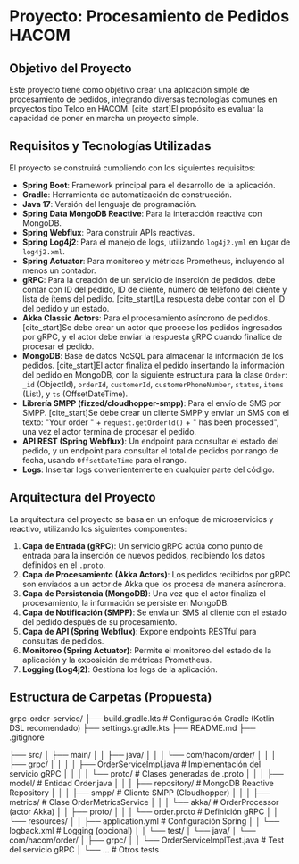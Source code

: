 # Proyecto: Procesamiento de Pedidos HACOM

## Objetivo del Proyecto
Este proyecto tiene como objetivo crear una aplicación simple de procesamiento de pedidos, integrando diversas tecnologías comunes en proyectos tipo Telco en HACOM. [cite_start]El propósito es evaluar la capacidad de poner en marcha un proyecto simple.

## Requisitos y Tecnologías Utilizadas

El proyecto se construirá cumpliendo con los siguientes requisitos:

* **Spring Boot**: Framework principal para el desarrollo de la aplicación.
* **Gradle**: Herramienta de automatización de construcción.
* **Java 17**: Versión del lenguaje de programación.
* **Spring Data MongoDB Reactive**: Para la interacción reactiva con MongoDB.
* **Spring Webflux**: Para construir APIs reactivas.
* **Spring Log4j2**: Para el manejo de logs, utilizando `log4j2.yml` en lugar de `log4j2.xml`.
* **Spring Actuator**: Para monitoreo y métricas Prometheus, incluyendo al menos un contador.
* **gRPC**: Para la creación de un servicio de inserción de pedidos, debe contar con ID del pedido, ID de cliente, número de teléfono del cliente y lista de ítems del pedido. [cite_start]La respuesta debe contar con el ID del pedido y un estado.
* **Akka Classic Actors**: Para el procesamiento asíncrono de pedidos. [cite_start]Se debe crear un actor que procese los pedidos ingresados por gRPC, y el actor debe enviar la respuesta gRPC cuando finalice de procesar el pedido.
* **MongoDB**: Base de datos NoSQL para almacenar la información de los pedidos. [cite_start]El actor finaliza el pedido insertando la información del pedido en MongoDB, con la siguiente estructura para la clase `Order`: `_id` (ObjectId), `orderId`, `customerId`, `customerPhoneNumber`, `status`, `items` (List<String>), y `ts` (OffsetDateTime).
* **Librería SMPP (fizzed/cloudhopper-smpp)**: Para el envío de SMS por SMPP. [cite_start]Se debe crear un cliente SMPP y enviar un SMS con el texto: "Your order " + `request.getOrderld()` + " has been processed", una vez el actor termina de procesar el pedido.
* **API REST (Spring Webflux)**: Un endpoint para consultar el estado del pedido, y un endpoint para consultar el total de pedidos por rango de fecha, usando `OffsetDateTime` para el rango.
* **Logs**: Insertar logs convenientemente en cualquier parte del código.

## Arquitectura del Proyecto

La arquitectura del proyecto se basa en un enfoque de microservicios y reactivo, utilizando los siguientes componentes:

1.  **Capa de Entrada (gRPC)**: Un servicio gRPC actúa como punto de entrada para la inserción de nuevos pedidos, recibiendo los datos definidos en el `.proto`.
2.  **Capa de Procesamiento (Akka Actors)**: Los pedidos recibidos por gRPC son enviados a un actor de Akka que los procesa de manera asíncrona.
3.  **Capa de Persistencia (MongoDB)**: Una vez que el actor finaliza el procesamiento, la información se persiste en MongoDB.
4.  **Capa de Notificación (SMPP)**: Se envía un SMS al cliente con el estado del pedido después de su procesamiento.
5.  **Capa de API (Spring Webflux)**: Expone endpoints RESTful para consultas de pedidos.
6.  **Monitoreo (Spring Actuator)**: Permite el monitoreo del estado de la aplicación y la exposición de métricas Prometheus.
7.  **Logging (Log4j2)**: Gestiona los logs de la aplicación.

## Estructura de Carpetas (Propuesta)

grpc-order-service/
├── build.gradle.kts         # Configuración Gradle (Kotlin DSL recomendado)
├── settings.gradle.kts
├── README.md
├── .gitignore

├── src/
│   ├── main/
│   │   ├── java/
│   │   │   └── com/hacom/order/
│   │   │       ├── grpc/
│   │   │       │   ├── OrderServiceImpl.java        # Implementación del servicio gRPC
│   │   │       │   └── proto/                       # Clases generadas de .proto
│   │   │       ├── model/                           # Entidad Order.java
│   │   │       ├── repository/                      # MongoDB Reactive Repository
│   │   │       ├── smpp/                            # Cliente SMPP (Cloudhopper)
│   │   │       ├── metrics/                         # Clase OrderMetricsService
│   │   │       └── akka/                            # OrderProcessor (actor Akka)
│   │   ├── proto/
│   │   │   └── order.proto                          # Definición gRPC
│   │   └── resources/
│   │       ├── application.yml                     # Configuración Spring
│   │       └── logback.xml                         # Logging (opcional)
│
│   └── test/
│       └── java/
│           └── com/hacom/order/
│               ├── grpc/
│               │   └── OrderServiceImplTest.java    # Test del servicio gRPC
│               └── ...                              # Otros tests
